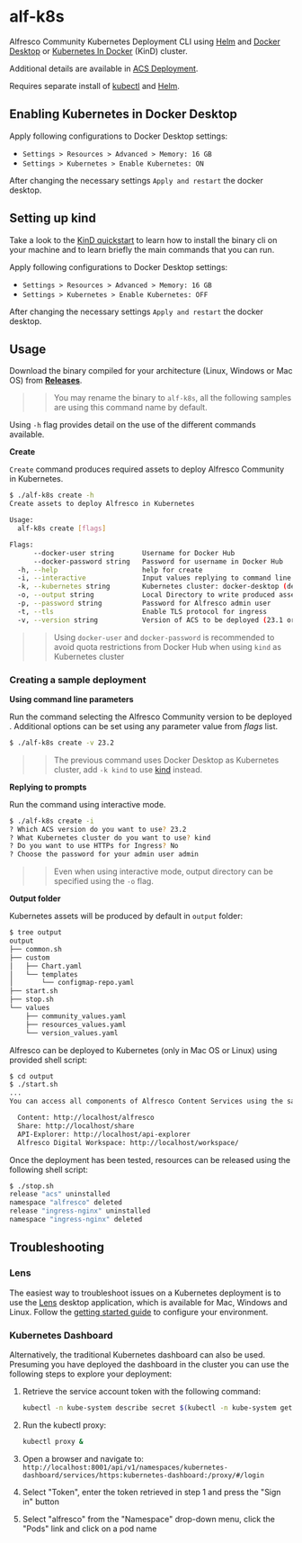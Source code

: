 # alf-k8s

Alfresco Community Kubernetes Deployment CLI using [Helm](https://helm.sh) and [Docker Desktop](https://docs.docker.com/desktop/) or [Kubernetes In Docker](https://kind.sigs.k8s.io/) (KinD) cluster.

Additional details are available in [ACS Deployment](https://github.com/Alfresco/acs-deployment/blob/master/docs/helm/desktop-deployment.md).

Requires separate install of [kubectl](https://kubernetes.io/docs/reference/kubectl/) and [Helm](https://helm.sh).

## Enabling Kubernetes in Docker Desktop

Apply following configurations to Docker Desktop settings:

- `Settings > Resources > Advanced > Memory: 16 GB`
- `Settings > Kubernetes > Enable Kubernetes: ON`

After changing the necessary settings `Apply and restart` the docker desktop.

## Setting up kind

Take a look to the [KinD quickstart](https://kind.sigs.k8s.io/docs/user/quick-start/) to learn how to install the binary cli on your machine and to learn briefly the main commands that you can run.

Apply following configurations to Docker Desktop settings:

- `Settings > Resources > Advanced > Memory: 16 GB`
- `Settings > Kubernetes > Enable Kubernetes: OFF`

After changing the necessary settings `Apply and restart` the docker desktop.

## Usage

Download the binary compiled for your architecture (Linux, Windows or Mac OS) from [**Releases**](https://github.com/aborroy/alf-k8s/releases).

>> You may rename the binary to `alf-k8s`, all the following samples are using this command name by default.

Using `-h` flag provides detail on the use of the different commands available.

**Create**

`Create` command produces required assets to deploy Alfresco Community in Kubernetes.

```bash
$ ./alf-k8s create -h
Create assets to deploy Alfresco in Kubernetes

Usage:
  alf-k8s create [flags]

Flags:
      --docker-user string       Username for Docker Hub
      --docker-password string   Password for username in Docker Hub
  -h, --help                     help for create
  -i, --interactive              Input values replying to command line prompts instead of using command line parameters
  -k, --kubernetes string        Kubernetes cluster: docker-desktop (default) or kind
  -o, --output string            Local Directory to write produced assets, 'output' by default
  -p, --password string          Password for Alfresco admin user
  -t, --tls                      Enable TLS protocol for ingress
  -v, --version string           Version of ACS to be deployed (23.1 or 23.2)
```

>> Using `docker-user` and `docker-password` is recommended to avoid quota restrictions from Docker Hub when using `kind` as Kubernetes cluster

### Creating a sample deployment

**Using command line parameters**

Run the command selecting the Alfresco Community version to be deployed . Additional options can be set using any parameter value from *flags* list.

```bash
$ ./alf-k8s create -v 23.2
```

>> The previous command uses Docker Desktop as Kubernetes cluster, add `-k kind` to use [kind](https://kind.sigs.k8s.io) instead.

**Replying to prompts**

Run the command using interactive mode.

```bash
$ ./alf-k8s create -i
? Which ACS version do you want to use? 23.2
? What Kubernetes cluster do you want to use? kind
? Do you want to use HTTPs for Ingress? No
? Choose the password for your admin user admin
```

>> Even when using interactive mode, output directory can be specified using the `-o` flag.

**Output folder**

Kubernetes assets will be produced by default in `output` folder:

```bash
$ tree output
output
├── common.sh
├── custom
│   ├── Chart.yaml
│   └── templates
│       └── configmap-repo.yaml
├── start.sh
├── stop.sh
└── values
    ├── community_values.yaml
    ├── resources_values.yaml
    └── version_values.yaml
```

Alfresco can be deployed to Kubernetes (only in Mac OS or Linux) using provided shell script:

```bash
$ cd output
$ ./start.sh
...
You can access all components of Alfresco Content Services using the same root address, but different paths as follows:

  Content: http://localhost/alfresco
  Share: http://localhost/share
  API-Explorer: http://localhost/api-explorer
  Alfresco Digital Workspace: http://localhost/workspace/
```

Once the deployment has been tested, resources can be released using the following shell script:

```bash
$ ./stop.sh
release "acs" uninstalled
namespace "alfresco" deleted
release "ingress-nginx" uninstalled
namespace "ingress-nginx" deleted
```

## Troubleshooting

### Lens

The easiest way to troubleshoot issues on a Kubernetes deployment is to use the [Lens](https://k8slens.dev) desktop application, which is available for Mac, Windows and Linux. Follow the [getting started guide](https://docs.k8slens.dev/v4.0.3/getting-started) to configure your environment.

### Kubernetes Dashboard

Alternatively, the traditional Kubernetes dashboard can also be used. Presuming you have deployed the dashboard in the cluster you can use the following steps to explore your deployment:

1. Retrieve the service account token with the following command:

    ```bash
    kubectl -n kube-system describe secret $(kubectl -n kube-system get secret | grep eks-admin | awk '{print $1}')
    ```

2. Run the kubectl proxy:

    ```bash
    kubectl proxy &
    ```

3. Open a browser and navigate to: `http://localhost:8001/api/v1/namespaces/kubernetes-dashboard/services/https:kubernetes-dashboard:/proxy/#/login`

4. Select "Token", enter the token retrieved in step 1 and press the "Sign in" button

5. Select "alfresco" from the "Namespace" drop-down menu, click the "Pods" link and click on a pod name
